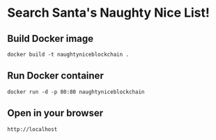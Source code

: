 # Search Santa's Naughty Nice List!

## Build Docker image

```docker
docker build -t naughtyniceblockchain .
```

## Run Docker container

```docker
docker run -d -p 80:80 naughtyniceblockchain
```

## Open in your browser

`http://localhost`